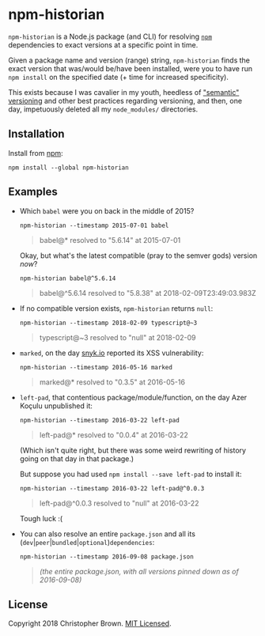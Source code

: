 # npm-historian

`npm-historian` is a Node.js package (and CLI) for resolving [`npm`](https://www.npmjs.com/) dependencies to exact versions at a specific point in time.

Given a package name and version (range) string,
`npm-historian` finds the exact version that was/would be/have been installed,
were you to have run `npm install` on the specified date (+ time for increased specificity).

This exists because I was cavalier in my youth,
heedless of ["semantic" versioning](https://semver.org/) and other best practices regarding versioning,
and then, one day, impetuously deleted all my `node_modules/` directories.


## Installation

Install from [npm](https://www.npmjs.com/package/npm-historian):

    npm install --global npm-historian


## Examples

* Which `babel` were you on back in the middle of 2015?

      npm-historian --timestamp 2015-07-01 babel

  > babel@* resolved to "5.6.14" at 2015-07-01

  Okay, but what's the latest compatible (pray to the semver gods) version _now_?

      npm-historian babel@^5.6.14

  > babel@^5.6.14 resolved to "5.8.38" at 2018-02-09T23:49:03.983Z
* If no compatible version exists, `npm-historian` returns `null`:

      npm-historian --timestamp 2018-02-09 typescript@~3

  > typescript@~3 resolved to "null" at 2018-02-09
* `marked`, on the day [snyk.io](https://snyk.io/blog/marked-xss-vulnerability/) reported its XSS vulnerability:

      npm-historian --timestamp 2016-05-16 marked

  > marked@* resolved to "0.3.5" at 2016-05-16
* `left-pad`, that contentious package/module/function, on the day Azer Koçulu unpublished it:

      npm-historian --timestamp 2016-03-22 left-pad

  > left-pad@* resolved to "0.0.4" at 2016-03-22

  (Which isn't quite right, but there was some weird rewriting of history going on that day in that package.)

  But suppose you had used `npm install --save left-pad` to install it:

      npm-historian --timestamp 2016-03-22 left-pad@^0.0.3

  > left-pad@^0.0.3 resolved to "null" at 2016-03-22

  Tough luck :(
* You can also resolve an entire `package.json` and all its (`dev`|`peer`|`bundled`|`optional`)`dependencies`:

      npm-historian --timestamp 2016-09-08 package.json

  > _(the entire package.json, with all versions pinned down as of 2016-09-08)_


## License

Copyright 2018 Christopher Brown.
[MIT Licensed](https://chbrown.github.io/licenses/MIT/#2018).
